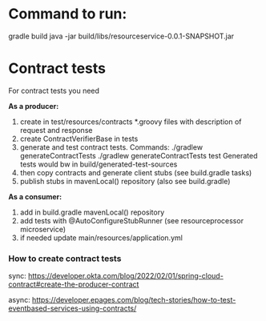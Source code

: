 # Command to run:

gradle build java -jar build/libs/resourceservice-0.0.1-SNAPSHOT.jar

# Contract tests
For contract tests you need

**As a producer:** 
1. create in test/resources/contracts *.groovy files with description of request and response
2. create ContractVerifierBase in tests
3. generate and test contract tests. Commands:
    ./gradlew generateContractTests
    ./gradlew generateContractTests test
    Generated tests would bw in build/generated-test-sources
4. then copy contracts and generate client stubs (see build.gradle tasks)
5. publish stubs in mavenLocal() repository (also see build.gradle)

**As a consumer:**
1. add in build.gradle mavenLocal() repository
2. add tests with @AutoConfigureStubRunner (see resourceprocessor microservice)
3. if needed update main/resources/application.yml

### How to create contract tests
sync: https://developer.okta.com/blog/2022/02/01/spring-cloud-contract#create-the-producer-contract

async: https://developer.epages.com/blog/tech-stories/how-to-test-eventbased-services-using-contracts/